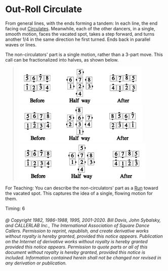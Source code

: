
# Out-Roll Circulate

From general lines, with the ends forming a tandem: In each line, the end facing out
[Circulates](../b1/circulate.md). Meanwhile, each of the other dancers, in a single, smooth motion, faces the
vacated spot, takes a step forward, and turns another 1/4 in the same direction he first
turned. Ends back in parallel waves or lines.

The non-circulators' part is a single motion, rather than a 3-part move. This call can
be fractionalized into halves, as shown below.

> 
> ![alt](out_roll_circulate_1a.png)![alt](out_roll_circulate_1b.png)![alt](out_roll_circulate_1c.png)  
> ![alt](out_roll_circulate_1d.png)![alt](out_roll_circulate_1e.png)![alt](out_roll_circulate_1f.png)  
> ![alt](out_roll_circulate_1g.png)![alt](out_roll_circulate_1h.png)![alt](out_roll_circulate_1i.png)
> 

For Teaching: You can describe the non-circulators' part as a [Run](../b2/run.md) toward the vacated
spot. This captures the idea of a single, flowing motion for them.

Timing: 6

###### @ Copyright 1982, 1986-1988, 1995, 2001-2020. Bill Davis, John Sybalsky, and CALLERLAB Inc., The International Association of Square Dance Callers. Permission to reprint, republish, and create derivative works without royalty is hereby granted, provided this notice appears. Publication on the Internet of derivative works without royalty is hereby granted provided this notice appears. Permission to quote parts or all of this document without royalty is hereby granted, provided this notice is included. Information contained herein shall not be changed nor revised in any derivation or publication.
